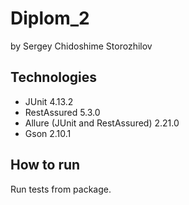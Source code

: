 # Diplom_2
by Sergey Chidoshime Storozhilov
## Technologies
* JUnit 4.13.2
* RestAssured 5.3.0
* Allure (JUnit and RestAssured) 2.21.0
* Gson 2.10.1
## How to run
Run tests from package.